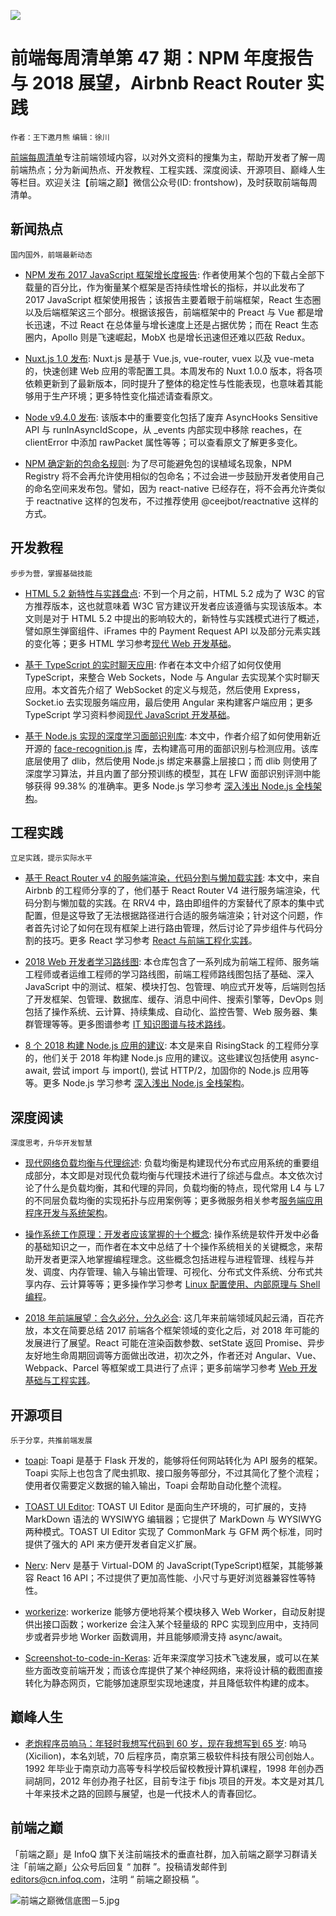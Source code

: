 ![](http://upload-images.jianshu.io/upload_images/1647496-d2946f9aac541857.jpg?imageMogr2/auto-orient/strip%7CimageView2/2/w/1240)

# 前端每周清单第 47 期：NPM 年度报告与 2018 展望，Airbnb React Router 实践

`作者：王下邀月熊` `编辑：徐川`

[前端每周清单](http://www.infoq.com/cn/FE-Weekly)专注前端领域内容，以对外文资料的搜集为主，帮助开发者了解一周前端热点；分为新闻热点、开发教程、工程实践、深度阅读、开源项目、巅峰人生等栏目。欢迎关注【前端之巅】微信公众号(ID: frontshow)，及时获取前端每周清单。

## 新闻热点

`国内国外，前端最新动态`

- [NPM 发布 2017 JavaScript 框架增长度报告](https://parg.co/UVE): 作者使用某个包的下载占全部下载量的百分比，作为衡量某个框架是否持续性增长的指标，并以此发布了 2017 JavaScript 框架使用报告；该报告主要着眼于前端框架，React 生态圈以及后端框架这三个部分。根据该报告，前端框架中的 Preact 与 Vue 都是增长迅速，不过 React 在总体量与增长速度上还是占据优势；而在 React 生态圈内，Apollo 则是飞速崛起，MobX 也是增长迅速但还难以匹敌 Redux。

- [Nuxt.js 1.0 发布](https://parg.co/UtZ): Nuxt.js 是基于 Vue.js, vue-router, vuex 以及 vue-meta 的，快速创建 Web 应用的零配置工具。本周发布的 Nuxt 1.0.0 版本，将各项依赖更新到了最新版本，同时提升了整体的稳定性与性能表现，也意味着其能够用于生产环境；更多特性变化描述请查看原文。

* [Node v9.4.0 发布](https://parg.co/UV5): 该版本中的重要变化包括了废弃 AsyncHooks Sensitive API 与 runInAsyncIdScope，从 \_events 内部实现中移除 reaches，在 clientError 中添加 rawPacket 属性等等；可以查看原文了解更多变化。

* [NPM 确定新的包命名规则](https://parg.co/UVh): 为了尽可能避免包的误植域名现象，NPM Registry 将不会再允许使用相似的包命名；不过会进一步鼓励开发者使用自己的命名空间来发布包。譬如，因为 react-native 已经存在，将不会再允许类似于 reactnative 这样的包发布，不过推荐使用 @ceejbot/reactnative 这样的方式。

## 开发教程

`步步为营，掌握基础技能`

- [HTML 5.2 新特性与实践盘点](https://bitsofco.de/whats-new-in-html-5-2/): 不到一个月之前，HTML 5.2 成为了 W3C 的官方推荐版本，这也就意味着 W3C 官方建议开发者应该遵循与实现该版本。本文则是对于 HTML 5.2 中提出的影响较大的，新特性与实践模式进行了概述，譬如原生弹窗组件、iFrames 中的 Payment Request API 以及部分元素实践的变化等；更多 HTML 学习参考[现代 Web 开发基础](https://parg.co/UHU)。

* [基于 TypeScript 的实时聊天应用](https://parg.co/UVr): 作者在本文中介绍了如何仅使用 TypeScript，来整合 Web Sockets，Node 与 Angular 去实现某个实时聊天应用。本文首先介绍了 WebSocket 的定义与规范，然后使用 Express，Socket.io 去实现服务端应用，最后使用 Angular 来构建客户端应用；更多 TypeScript 学习资料参阅[现代 JavaScript 开发基础](https://parg.co/bxN)。

- [基于 Node.js 实现的深度学习面部识别库](https://parg.co/UVP): 本文中，作者介绍了如何使用新近开源的 [face-recognition.js](https://github.com/justadudewhohacks/face-recognition.js) 库，去构建高可用的面部识别与检测应用。该库底层使用了 dlib，然后使用 Node.js 绑定来暴露上层接口；而 dlib 则使用了深度学习算法，并且内置了部分预训练的模型，其在 LFW 面部识别评测中能够获得 99.38% 的准确率。更多 Node.js 学习参考 [深入浅出 Node.js 全栈架构](https://parg.co/b2s)。

## 工程实践

`立足实践，提示实际水平`

- [基于 React Router v4 的服务端渲染，代码分割与懒加载实践](https://parg.co/UVJ): 本文中，来自 Airbnb 的工程师分享的了，他们基于 React Router V4 进行服务端渲染，代码分割与懒加载的实践。在 RRV4 中，路由即组件的方案替代了原本的集中式配置，但是这导致了无法根据路径进行合适的服务端渲染；针对这个问题，作者首先讨论了如何在现有框架上进行路由管理，然后讨论了异步组件与代码分割的技巧。更多 React 学习参考 [React 与前端工程化实践](https://github.com/wx-chevalier/Web-Series)。

- [2018 Web 开发者学习路线图](https://parg.co/Uti): 本仓库包含了一系列成为前端工程师、服务端工程师或者运维工程师的学习路线图，前端工程师路线图包括了基础、深入 JavaScript 中的测试、框架、模块打包、包管理、响应式开发等，后端则包括了开发框架、包管理、数据库、缓存、消息中间件、搜索引擎等，DevOps 则包括了操作系统、云计算、持续集成、自动化、监控告警、Web 服务器、集群管理等等。更多图谱参考 [IT 知识图谱与技术路线](https://parg.co/UHY)。

- [8 个 2018 构建 Node.js 应用的建议](https://parg.co/UV8): 本文是来自 RisingStack 的工程师分享的，他们关于 2018 年构建 Node.js 应用的建议。这些建议包括使用 async-await, 尝试 import 与 import(), 尝试 HTTP/2，加固你的 Node.js 应用等等。更多 Node.js 学习参考 [深入浅出 Node.js 全栈架构](https://parg.co/b2s)。

## 深度阅读

`深度思考，升华开发智慧`

- [现代网络负载均衡与代理综述](http://t.cn/RQAfr5x): 负载均衡是构建现代分布式应用系统的重要组成部分，本文即是对现代负载均衡与代理技术进行了综述与盘点。本文依次讨论了什么是负载均衡，其和代理的异同，负载均衡的特点，现代常用 L4 与 L7 的不同层负载均衡的实现拓扑与应用案例等；更多微服务相关参考[服务端应用程序开发与系统架构](https://parg.co/bvT)。

- [操作系统工作原理：开发者应该掌握的十个概念](https://parg.co/UVV): 操作系统是软件开发中必备的基础知识之一，而作者在本文中总结了十个操作系统相关的关键概念，来帮助开发者更深入地掌握编程理念。这些概念包括进程与进程管理、线程与并发、调度、内存管理、输入与输出管理、可视化、分布式文件系统、分布式共享内存、云计算等等；更多操作学习参考 [Linux 配置使用、内部原理与 Shell 编程](https://parg.co/UMI)。

* [2018 年前端展望：合久必分，分久必合](https://parg.co/UVk): 这几年来前端领域风起云涌，百花齐放，本文在简要总结 2017 前端各个框架领域的变化之后，对 2018 年可能的发展进行了展望。React 可能在渲染函数参数、setState 返回 Promise、异步友好地生命周期回调等方面做出改进，初次之外，作者还对 Angular、Vue、Webpack、Parcel 等框架或工具进行了点评；更多前端学习参考 [Web 开发基础与工程实践](https://parg.co/bMe)。

## 开源项目

`乐于分享，共推前端发展`

- [toapi](https://github.com/gaojiuli/toapi): Toapi 是基于 Flask 开发的，能够将任何网站转化为 API 服务的框架。Toapi 实际上也包含了爬虫抓取、接口服务等部分，不过其简化了整个流程；使用者仅需要定义数据的输入输出，Toapi 会帮助自动化整个流程。

* [TOAST UI Editor](https://parg.co/UVY): TOAST UI Editor 是面向生产环境的，可扩展的，支持 MarkDown 语法的 WYSIWYG 编辑器；它提供了 MarkDown 与 WYSIWYG 两种模式。TOAST UI Editor 实现了 CommonMark 与 GFM 两个标准，同时提供了强大的 API 来方便开发者自定义扩展。

* [Nerv](https://github.com/NervJS/nerv): Nerv 是基于 Virtual-DOM 的 JavaScript(TypeScript)框架，其能够兼容 React 16 API；不过提供了更加高性能、小尺寸与更好浏览器兼容性等特性。

* [workerize](https://github.com/developit/workerize): workerize 能够方便地将某个模块移入 Web Worker，自动反射提供出接口函数；workerize 会注入某个轻量级的 RPC 实现到应用中，支持同步或者异步地 Worker 函数调用，并且能够顺滑支持 async/await。

* [Screenshot-to-code-in-Keras](https://github.com/emilwallner/Screenshot-to-code-in-Keras): 近年来深度学习技术飞速发展，或可以在某些方面改变前端开发；而该仓库提供了某个神经网络，来将设计稿的截图直接转化为静态网页，它能够加速原型实现地速度，并且降低软件构建的成本。

## 巅峰人生

- [老炮程序员响马：年轻时我想写代码到 60 岁，现在我想写到 65 岁](https://mp.weixin.qq.com/s/nzZGByazWK0IuRkPMia5Ew): 响马(Xicilion)，本名刘琥，70 后程序员，南京第三极软件科技有限公司创始人。1992 年毕业于南京动力高等专科学校后留校教授计算机课程，1998 年创办西祠胡同，2012 年创办孢子社区，目前专注于 fibjs 项目的开发。本文是对其几十年来技术之路的回顾与展望，也是一代技术人的青春回忆。

## 前端之巅

「前端之巅」是 InfoQ 旗下关注前端技术的垂直社群，加入前端之巅学习群请关注「前端之巅」公众号后回复 “ 加群 ”。投稿请发邮件到 editors@cn.infoq.com，注明 “ 前端之巅投稿 ”。

![前端之巅微信底图－5.jpg](http://upload-images.jianshu.io/upload_images/1647496-01712a993d2b23de.jpg?imageMogr2/auto-orient/strip%7CimageView2/2/w/1240)
